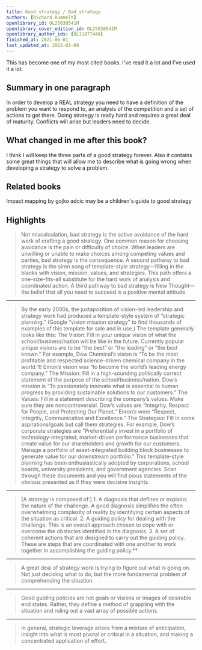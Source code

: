 ```yaml
---
title: Good strategy / Bad strategy
authors: [Richard Rummelt]
openlibrary_id: OL25030541M
openlibrary_cover_edition_id: OL25030541M
openlibrary_author_ids: [OL1187744A]
finished_at: 2021-06-01
last_updated_at: 2022-01-08
---
```


This has become one of my most cited books. I've read it a lot and I've used it a lot.

## Summary in one paragraph

In order to develop a REAL strategy you need to have a definition of the problem you want to respond to, an analysis of the competition and a set of actions to get there. Doing strategy is really hard and requires a great deal of maturity. Conflicts will arise but leaders need to decide.

## What changed in me after this book?

I think I will keep the three parts of a good strategy forever. Also it contains some great things that will allow me to describe what is going wrong when developing a strategy to solve a problem.

## Related books

Impact mapping by gojko adcic may be a children's guide to good strategy

## Highlights

> Not miscalculation, bad strategy is the active avoidance of the hard work of crafting a good strategy. One common reason for choosing avoidance is the pain or difficulty of choice. When leaders are unwilling or unable to make choices among competing values and parties, bad strategy is the consequence. A second pathway to bad strategy is the siren song of template-style strategy—filling in the blanks with vision, mission, values, and strategies. This path offers a one-size-fits-all substitute for the hard work of analysis and coordinated action. A third pathway to bad strategy is New Thought—the belief that all you need to succeed is a positive mental attitude.

<hr>

> By the early 2000s, the juxtaposition of vision-led leadership and strategy work had produced a template-style system of “strategic planning.” (Google “vision mission strategy” to find thousands of examples of this template for sale and in use.) The template generally looks like this: The Vision: Fill in your unique vision of what the school/business/nation will be like in the future. Currently popular unique visions are to be “the best” or “the leading” or “the best known.” For example, Dow Chemical’s vision is “To be the most profitable and respected science-driven chemical company in the world.”6 Enron’s vision was “to become the world’s leading energy company.” The Mission: Fill in a high-sounding politically correct statement of the purpose of the school/business/nation. Dow’s mission is “To passionately innovate what is essential to human progress by providing sustainable solutions to our customers.” The Values: Fill in a statement describing the company’s values. Make sure they are noncontroversial. Dow’s values are “Integrity, Respect for People, and Protecting Our Planet.” Enron’s were “Respect, Integrity, Communication and Excellence.” The Strategies: Fill in some aspirations/goals but call them strategies. For example, Dow’s corporate strategies are “Preferentially invest in a portfolio of technology-integrated, market-driven performance businesses that create value for our shareholders and growth for our customers. Manage a portfolio of asset-integrated building block businesses to generate value for our downstream portfolio.” This template-style planning has been enthusiastically adopted by corporations, school boards, university presidents, and government agencies. Scan through these documents and you will find pious statements of the obvious presented as if they were decisive insights.

<hr>

> [A strategy is composed of:] 1. A diagnosis that defines or explains the nature of the challenge. A good diagnosis simplifies the often overwhelming complexity of reality by identifying certain aspects of the situation as critical. 2. A guiding policy for dealing with the challenge. This is an overall approach chosen to cope with or overcome the obstacles identified in the diagnosis. 3. A set of coherent actions that are designed to carry out the guiding policy. These are steps that are coordinated with one another to work together in accomplishing the guiding policy.**

<hr>

> A great deal of strategy work is trying to figure out what is going on. Not just deciding what to do, but the more fundamental problem of comprehending the situation.

<hr>

> Good guiding policies are not goals or visions or images of desirable end states. Rather, they define a method of grappling with the situation and ruling out a vast array of possible actions.

<hr>

> In general, strategic leverage arises from a mixture of anticipation, insight into what is most pivotal or critical in a situation, and making a concentrated application of effort.